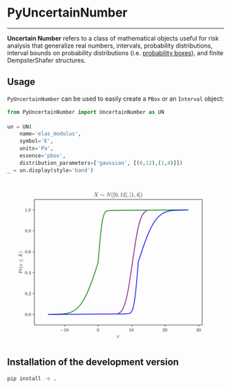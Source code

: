 # PyUncertainNumber

--------
<!-- some banners -->

<!-- <a target="_blank" href="https://cookiecutter-data-science.drivendata.org/">
    <img src="https://img.shields.io/badge/CCDS-Project%20template-328F97?logo=cookiecutter" />
</a> -->

**Uncertain Number** refers to a class of mathematical objects useful for risk analysis that generalize real numbers, intervals, probability distributions, interval bounds on probability distributions (i.e. [probability boxes](https://en.wikipedia.org/wiki/Probability_box)), and finite DempsterShafer structures.

## Usage

`PyUncertainNumber` can be used to easily create a `PBox` or an `Interval` object:

```python
from PyUncertainNumber import UncertainNumber as UN

un = UN(
    name='elas_modulus', 
    symbol='E', 
    units='Pa', 
    essence='pbox', 
    distribution_parameters=['gaussian', [(0,12),(1,4)]])
_ = un.display(style='band')
```

<!-- add some pbox plots herein -->
![pbox dynamic visualisation](./assets/myAnimation.gif)

## Installation of the development version

```bash
pip install -e .
```

<!-- ## Contributing

Interested in contributing? Check out the contributing guidelines. 
Please note that this project is released with a Code of Conduct. 
By contributing to this project, you agree to abide by its terms. -->

<!-- ## License

`PyUncertainNumber` was created by Yu Chen (Leslie). It is licensed under the terms
of the MIT license. -->
